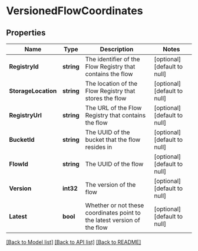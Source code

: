 # VersionedFlowCoordinates

## Properties
Name | Type | Description | Notes
------------ | ------------- | ------------- | -------------
**RegistryId** | **string** | The identifier of the Flow Registry that contains the flow | [optional] [default to null]
**StorageLocation** | **string** | The location of the Flow Registry that stores the flow | [optional] [default to null]
**RegistryUrl** | **string** | The URL of the Flow Registry that contains the flow | [optional] [default to null]
**BucketId** | **string** | The UUID of the bucket that the flow resides in | [optional] [default to null]
**FlowId** | **string** | The UUID of the flow | [optional] [default to null]
**Version** | **int32** | The version of the flow | [optional] [default to null]
**Latest** | **bool** | Whether or not these coordinates point to the latest version of the flow | [optional] [default to null]

[[Back to Model list]](../README.md#documentation-for-models) [[Back to API list]](../README.md#documentation-for-api-endpoints) [[Back to README]](../README.md)


